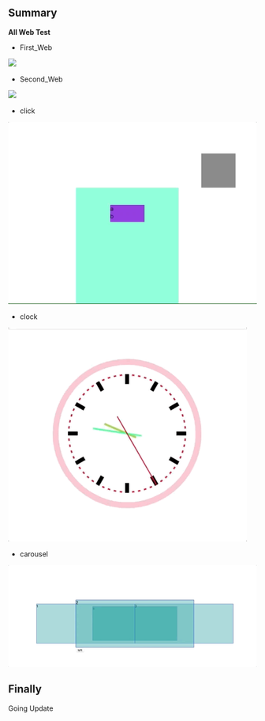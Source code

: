 ## Summary
**All Web Test**

* First_Web

![](IllustrateImg/first.gif)

* Second_Web

![](IllustrateImg/second.gif)

* click

![](IllustrateImg/click&ripple.gif)

* clock

![](IllustrateImg/clock.gif)

* carousel

![](IllustrateImg/carousel.gif)

Finally
-----
Going Update
